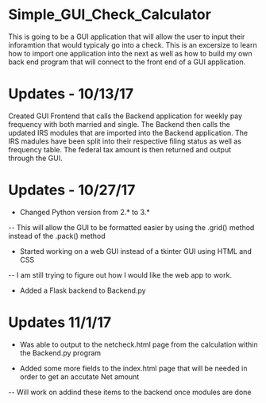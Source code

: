 # Simple_GUI_Check_Calculator

This is going to be a GUI application that will allow the user to input their inforamtion that would typicaly go into a check.  This is an excersize to learn how to import one application into the next as well as how to build my own back end program that will connect to the front end of a GUI application.

# Updates - 10/13/17
Created GUI Frontend that calls the Backend application for weekly pay frequency with both married and single.  The Backend then calls the updated IRS modules that are imported into the Backend application.  The IRS madules have been split into their respective filing status as well as frequency table.  The federal tax amount is then returned and output through the GUI.

# Updates - 10/27/17
- Changed Python version from 2.* to 3.*

-- This will allow the GUI to be formatted easier by using the .grid() method instead of the .pack() method
- Started working on a web GUI instead of a tkinter GUI using HTML and CSS

-- I am still trying to figure out how I would like the web app to work. 
- Added a Flask backend to Backend.py

# Updates 11/1/17
- Was able to output to the netcheck.html page from the calculation within the Backend.py program

- Added some more fields to the index.html page that will be needed in order to get an accutate Net amount

-- Will work on addind these items to the backend once modules are done
